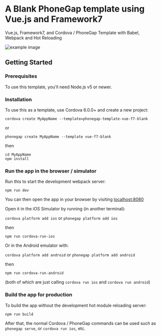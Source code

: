 # A Blank PhoneGap template using Vue.js and Framework7

Vue.js, Framework7, and Cordova / PhoneGap Template with Babel, Webpack and Hot Reloading

![example image](https://raw.githubusercontent.com/phonegap/phonegap-template-vue-f7-blank/master/example-blank.jpg)

## Getting Started

### Prerequisites

To use this template, you'll need Node.js v5 or newer.

### Installation

To use this as a template, use Cordova 6.0.0+ and create a new project:

```
cordova create MyAppName --template=phonegap-template-vue-f7-blank
```

or

```
phonegap create MyAppName --template vue-f7-blank
```

then

```
cd MyAppName
npm install
```

### Run the app in the browser / simulator

Run this to start the development webpack server:

```
npm run dev
```

You can then open the app in your browser by visiting [localhost:8080](http://localhost:8080)

Open it in the iOS Simulator by running (in another terminal):

`cordova platform add ios` or `phonegap platform add ios`

then

```
npm run cordova-run-ios
```

Or in the Android emulator with:

`cordova platform add android` or `phonegap platform add android`

then

```
npm run cordova-run-android
```

(both of which are just calling `cordova run ios` and `cordova run android`)


### Build the app for production

To build the app without the development hot module reloading server:

```
npm run build
```

After that, the normal Cordova / PhoneGap commands can be used such as `phonegap serve`, or `cordova run ios`, etc.


